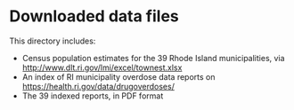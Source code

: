 # Downloaded data files

This directory includes:

- Census population estimates for the 39 Rhode Island municipalities, via
  http://www.dlt.ri.gov/lmi/excel/townest.xlsx
- An index of RI municipality overdose data reports on
  https://health.ri.gov/data/drugoverdoses/
- The 39 indexed reports, in PDF format
